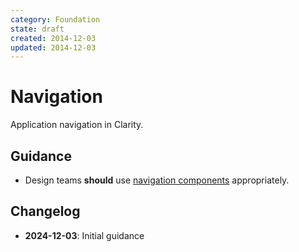 ```yaml
---
category: Foundation
state: draft
created: 2014-12-03
updated: 2014-12-03
---
```


# Navigation

Application navigation in Clarity.

## Guidance

- Design teams **should** use [navigation components](https://clarity.design/documentation/navigation) appropriately.

## Changelog

- **2024-12-03**: Initial guidance
